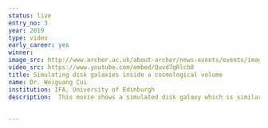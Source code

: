 ```yaml
---
status: live
entry_no: 3
year: 2019
type: video
early_career: yes 
winner: 
image_src: http://www.archer.ac.uk/about-archer/news-events/events/image-comp/gallery-2019/03_Entry_800.jpg
video_src: https://www.youtube.com/embed/Quvd7qRlch0
title: Simulating disk galaxies inside a cosmological volume
name: Dr. Weiguang Cui
institution: IFA, University of Edinburgh
description:  This movie shows a simulated disk galaxy which is similar to our milk way galaxy in both mass and size. The purple-red color map shows the smoothed gas distribution in side the galaxy, while the white dots represent each simulated star particles. <br>The researcher, with their collaborator, run a very high-resolution simulation in Archer to search for disk-like galaxies and to understand their formation within a cosmological content. This simulation includes a very complex model which mimic the most baryon processes happened in the Universe. <br>The movie shows an example of the typical disk-like galaxy formed in the simulation. The team is working right now on understanding its formation through looking back to its complete history.
 
  
---
```

